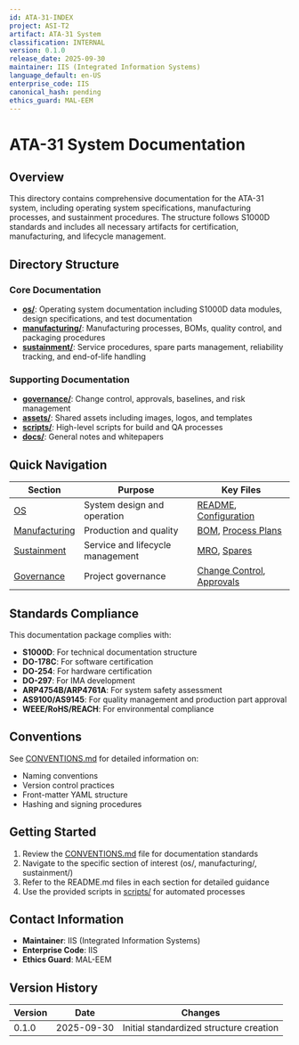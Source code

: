 ```yaml
---
id: ATA-31-INDEX
project: ASI-T2
artifact: ATA-31 System
classification: INTERNAL
version: 0.1.0
release_date: 2025-09-30
maintainer: IIS (Integrated Information Systems)
language_default: en-US
enterprise_code: IIS
canonical_hash: pending
ethics_guard: MAL-EEM
---
```


# ATA-31 System Documentation

## Overview

This directory contains comprehensive documentation for the ATA-31 system, including operating system specifications, manufacturing processes, and sustainment procedures. The structure follows S1000D standards and includes all necessary artifacts for certification, manufacturing, and lifecycle management.

## Directory Structure

### Core Documentation
- **[os/](./os/)**: Operating system documentation including S1000D data modules, design specifications, and test documentation
- **[manufacturing/](./manufacturing/)**: Manufacturing processes, BOMs, quality control, and packaging procedures
- **[sustainment/](./sustainment/)**: Service procedures, spare parts management, reliability tracking, and end-of-life handling

### Supporting Documentation
- **[governance/](./governance/)**: Change control, approvals, baselines, and risk management
- **[assets/](./assets/)**: Shared assets including images, logos, and templates
- **[scripts/](./scripts/)**: High-level scripts for build and QA processes
- **[docs/](./docs/)**: General notes and whitepapers

## Quick Navigation

| Section | Purpose | Key Files |
|---------|---------|-----------|
| [OS](./os/) | System design and operation | [README](./os/README.md), [Configuration](./os/configuration/) |
| [Manufacturing](./manufacturing/) | Production and quality | [BOM](./manufacturing/bom/), [Process Plans](./manufacturing/process/) |
| [Sustainment](./sustainment/) | Service and lifecycle management | [MRO](./sustainment/service_mro/), [Spares](./sustainment/spares_ipd/) |
| [Governance](./governance/) | Project governance | [Change Control](./governance/change_control/), [Approvals](./governance/approvals/) |

## Standards Compliance

This documentation package complies with:
- **S1000D**: For technical documentation structure
- **DO-178C**: For software certification
- **DO-254**: For hardware certification
- **DO-297**: For IMA development
- **ARP4754B/ARP4761A**: For system safety assessment
- **AS9100/AS9145**: For quality management and production part approval
- **WEEE/RoHS/REACH**: For environmental compliance

## Conventions

See [CONVENTIONS.md](./CONVENTIONS.md) for detailed information on:
- Naming conventions
- Version control practices
- Front-matter YAML structure
- Hashing and signing procedures

## Getting Started

1. Review the [CONVENTIONS.md](./CONVENTIONS.md) file for documentation standards
2. Navigate to the specific section of interest (os/, manufacturing/, sustainment/)
3. Refer to the README.md files in each section for detailed guidance
4. Use the provided scripts in [scripts/](./scripts/) for automated processes

## Contact Information

- **Maintainer**: IIS (Integrated Information Systems)
- **Enterprise Code**: IIS
- **Ethics Guard**: MAL-EEM

## Version History

| Version | Date | Changes |
|---------|------|---------|
| 0.1.0 | 2025-09-30 | Initial standardized structure creation |
